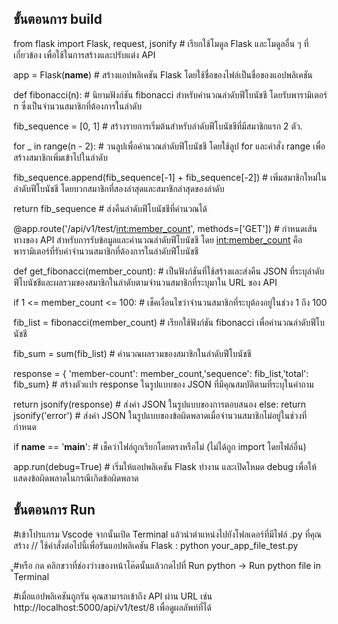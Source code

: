 ขั้นตอนการ build
------------------------------------------------------------------------------------------------------------------------------
from flask import Flask, request, jsonify # เรียกใช้โมดูล Flask และโมดูลอื่น ๆ ที่เกี่ยวข้อง เพื่อใช้ในการสร้างและปรับแต่ง API

app = Flask(__name__) # สร้างแอปพลิเคชัน Flask โดยใช้ชื่อของไฟล์เป็นชื่อของแอปพลิเคชัน

def fibonacci(n): # นิยามฟังก์ชัน fibonacci สำหรับคำนวณลำดับฟีโบนัชชี โดยรับพารามิเตอร์ n ซึ่งเป็นจำนวนสมาชิกที่ต้องการในลำดับ

fib_sequence = [0, 1] # สร้างรายการเริ่มต้นสำหรับลำดับฟีโบนัชชีที่มีสมาชิกแรก 2 ตัว.

for _ in range(n - 2):  # วนลูปเพื่อคำนวณลำดับฟีโบนัชชี โดยใช้ลูป for และคำสั่ง range เพื่อสร้างสมาชิกเพิ่มเข้าไปในลำดับ

fib_sequence.append(fib_sequence[-1] + fib_sequence[-2]) # เพิ่มสมาชิกใหม่ในลำดับฟีโบนัชชี โดยบวกสมาชิกที่สองล่าสุดและสมาชิกล่าสุดของลำดับ
    
return fib_sequence # ส่งคืนลำดับฟีโบนัชชีที่คำนวณได้

@app.route('/api/v1/test/<int:member_count>', methods=['GET']) # กำหนดเส้นทางของ API สำหรับการรับข้อมูลและคำนวณลำดับฟีโบนัชชี โดย <int:member_count> คือพารามิเตอร์ที่รับค่าจำนวนสมาชิกที่ต้องการในลำดับฟีโบนัชชี

def get_fibonacci(member_count): # เป็นฟังก์ชันที่ใช้สร้างและส่งคืน JSON ที่ระบุลำดับฟีโบนัชชีและผลรวมของสมาชิกในลำดับตามจำนวนสมาชิกที่ระบุมาใน URL ของ API 
    
if 1 <= member_count <= 100: # เช็คเงื่อนไขว่าจำนวนสมาชิกที่ระบุต้องอยู่ในช่วง 1 ถึง 100

fib_list = fibonacci(member_count) # เรียกใช้ฟังก์ชัน fibonacci เพื่อคำนวณลำดับฟีโบนัชชี

fib_sum = sum(fib_list)   # คำนวณผลรวมของสมาชิกในลำดับฟีโบนัชชี

response = { 'member-count': member_count,'sequence': fib_list,'total': fib_sum} # สร้างตัวแปร response ในรูปแบบของ JSON ที่มีคุณสมบัติตามที่ระบุในคำถาม

return jsonify(response) # ส่งค่า JSON ในรูปแบบของการตอบสนอง
    else: 
return jsonify('error') # ส่งค่า JSON ในรูปแบบของข้อผิดพลาดเมื่อจำนวนสมาชิกไม่อยู่ในช่วงที่กำหนด

if __name__ == '__main__': # เช็คว่าไฟล์ถูกเรียกโดยตรงหรือไม่ (ไม่ได้ถูก import โดยไฟล์อื่น)

app.run(debug=True) # เริ่มให้แอปพลิเคชัน Flask ทำงาน และเปิดโหมด debug เพื่อให้แสดงข้อผิดพลาดในกรณีเกิดข้อผิดพลาด


ขั้นตอนการ Run
----------------------------------------------------------------------------------------------------------------------------

#เข้าโปรแกรม Vscode จากนั้นเปิด Terminal แล้วนำตำแหน่งไปยังโฟลเดอร์ที่มีไฟล์ .py ที่คุณสร้าง // ใช้คำสั่งต่อไปนี้เพื่อรันแอปพลิเคชัน Flask : python your_app_file_test.py

ู#หรือ กด คลิกขวาที่ช่องว่างของหน้าโค๊ดนั้นแล้วกดไปที่ Run python -> Run python file in Terminal 

#เมื่อแอปพลิเคชันถูกรัน คุณสามารถเข้าถึง API ผ่าน URL เช่น http://localhost:5000/api/v1/test/8 เพื่อดูผลลัพท์ที่ได้

